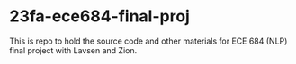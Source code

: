 # 23fa-ece684-final-proj
This is repo to hold the source code and other materials for ECE 684 (NLP) final project with Lavsen and Zion.

